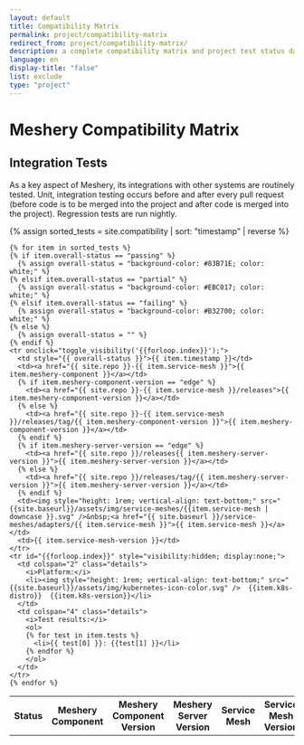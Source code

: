```yaml
---
layout: default
title: Compatibility Matrix
permalink: project/compatibility-matrix
redirect_from: project/compatibility-matrix/
description: a complete compatibility matrix and project test status dashboard.
language: en
display-title: "false"
list: exclude
type: "project"
---
```


# Meshery Compatibility Matrix

## Integration Tests

As a key aspect of Meshery, its integrations with other systems are routinely tested. Unit, integration testing occurs before and after every pull request (before code is to be merged into the project and after code is merged into the project). Regression tests are run nightly.

<script type="text/javascript">
<!--
    function toggle_visibility(id) {
       var e = document.getElementById(id);
       if(e.style.visibility == 'visible') {
          e.style.display = 'none';
          e.style.visibility = 'hidden';
      }
       else {
         
          e.style.display = 'table-row';
          e.style.visibility = 'visible';
          }
    }
//-->
</script>

<style>
  
  td:hover, tr:hover {
    background-color: #ccfff9;
   }
  td.details {
    background-color: #fafafa;
  }
</style>

{% assign sorted_tests = site.compatibility | sort: "timestamp" | reverse %}

<table>
  <th>Status</th>
  <th>Meshery Component</th>
  <th>Meshery Component Version</th>
  <th>Meshery Server Version</th>
  <th>Service Mesh</th>
  <th>Service Mesh Version</th>

    {% for item in sorted_tests %}
    {% if item.overall-status == "passing" %}
      {% assign overall-status = "background-color: #83B71E; color: white;" %}
    {% elsif item.overall-status == "partial" %}
      {% assign overall-status = "background-color: #EBC017; color: white;" %}
    {% elsif item.overall-status == "failing" %}
      {% assign overall-status = "background-color: #B32700; color: white;" %}
    {% else %}
      {% assign overall-status = "" %}
    {% endif %}
    <tr onclick="toggle_visibility('{{forloop.index}}');"> 
      <td style="{{ overall-status }}">{{ item.timestamp }}</td>
      <td><a href="{{ site.repo }}-{{ item.service-mesh }}">{{ item.meshery-component }}</a></td>
      {% if item.meshery-component-version == "edge" %}
        <td><a href="{{ site.repo }}-{{ item.service-mesh }}/releases">{{ item.meshery-component-version }}</a></td>
      {% else %}
        <td><a href="{{ site.repo }}-{{ item.service-mesh }}/releases/tag/{{ item.meshery-component-version }}">{{ item.meshery-component-version }}</a></td>
      {% endif %}
      {% if item.meshery-server-version == "edge" %}
        <td><a href="{{ site.repo }}/releases{{ item.meshery-server-version }}">{{ item.meshery-server-version }}</a></td>
      {% else %}
        <td><a href="{{ site.repo }}/releases/tag/{{ item.meshery-server-version }}">{{ item.meshery-server-version }}</a></td>
      {% endif %}
      <td><img style="height: 1rem; vertical-align: text-bottom;" src="{{site.baseurl}}/assets/img/service-meshes/{{item.service-mesh | downcase }}.svg" />&nbsp;<a href="{{ site.baseurl }}/service-meshes/adapters/{{ item.service-mesh }}">{{ item.service-mesh }}</a></td>
      <td>{{ item.service-mesh-version }}</td>
    </tr>
    <tr id="{{forloop.index}}" style="visibility:hidden; display:none;">
      <td colspan="2" class="details">
        <i>Platform:</i>
        <li><img style="height: 1rem; vertical-align: text-bottom;" src="{{site.baseurl}}/assets/img/kubernetes-icon-color.svg" />  {{item.k8s-distro}}  {{item.k8s-version}}</li>
      </td>
      <td colspan="4" class="details">
        <i>Test results:</i>
        <ol>
        {% for test in item.tests %}
          <li>{{ test[0] }}: {{test[1] }}</li>
        {% endfor %}      
        </ol>      
      </td>
    </tr>
    {% endfor %}

</table>
